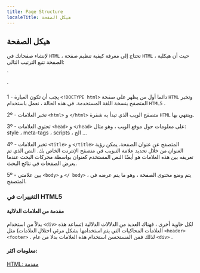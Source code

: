 ```yaml
---
title: Page Structure
localeTitle: هيكل الصفحة
---
```

## هيكل الصفحة

لإنشاء صفحاتك في `HTML` ، تحتاج إلى معرفة كيفية تنظيم صفحة `HTML` ، حيث أن هيكلية الصفحة تتبع الترتيب التالي:

 `<!DOCTYPE html> 
 <html> 
  <head> 
    <title>Title of the Page</title> 
  </head> 
  <body> 
    <!-- Content --> 
  </body> 
 </html> 
` 

1 - يجب أن تكون العبارة `<!DOCTYPE html>` دائما أول من يظهر على صفحة `HTML` وتخبر المتصفح بنسخة اللغة المستخدمة. في هذه الحالة ، نعمل باستخدام `HTML5` .

2º - تخبر العلامات `<html>` و `</html>` متصفح الويب الذي تبدأ به شفرة `HTML` وينتهي بها.

3º - تحتوي العلامات `<head>` و `</head>` على معلومات حول موقع الويب ، وهو مثال: style ، meta-tags ، scripts ، الخ ...

4º - تخبر العلامات `<title>` و `</title>` المتصفح عن عنوان الصفحة. يمكن رؤية العنوان من خلال تحديد علامة التبويب في متصفح الإنترنت الخاص بك. النص الذي تم تعريفه بين هذه العلامات هو أيضًا النص المستخدم كعنوان بواسطة محركات البحث عندما يعرض الصفحات في نتائج البحث.

5º - بين علامتي `<body>` و `</ body>` ، يتم وضع محتوى الصفحة ، وهو ما يتم عرضه في المتصفح.

### التغييرات في HTML5

#### مقدمة من العلامات الدلالية

بدلاً من استخدام `<div>` لكل حاوية أخرى ، فهناك العديد من الدلالات الدلالية (تساعد هذه العلامات المحاكيات التي يتم استخدامها بشكل مرئي اختلال العلامات) مثل `<header>` `<footer>` . لذلك فمن المستحسن استخدام هذه العلامات بدلا من عام `<div>` .

#### معلومات اكثر:

[HTML: مقدمة](https://www.w3schools.com/html/html_intro.asp)